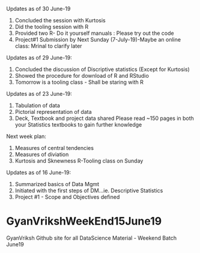 Updates as of 30 June-19
1. Concluded the session with Kurtosis
2. Did the tooling session with R
3. Provided two R- Do it yourself manuals : Please try out the code
4. Project#1 Submission by Next Sunday (7-July-19)-Maybe an online class: Mrinal to clarify later

Updates as of 29 June-19:
1. Concluded the discussion of Discriptive statistics (Except for Kurtosis)
2. Showed the procedure for download of R and RStudio
3. Tomorrow is a tooling class - Shall be staring with R

Updates as of 23 June-19:
1. Tabulation of data
2. Pictorial representation of data
3. Deck, Textbook and project data shared
Please read ~150 pages in both your Statistics textbooks to gain further knowledge 

Next week plan:
1. Measures of central tendencies 
2. Measures of diviation
3. Kurtosis and Sknewness
R-Tooling class on Sunday 


Updates as of 16 June-19:
1. Summarized basics of Data Mgmt
2. Initiated with the first steps of DM...ie. Descriptive Statistics
3. Project #1 - Scope and Objectives defined



# GyanVrikshWeekEnd15June19
GyanVriksh Github site for all DataScience Material - Weekend Batch June19

